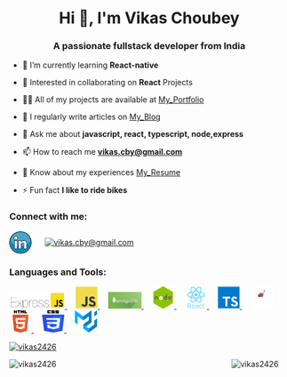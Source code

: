 <h1 align="center">Hi 👋, I'm Vikas Choubey</h1>
<h3 align="center">A passionate fullstack developer from India</h3>

- 🌱 I’m currently learning **React-native**

- 👯 Interested in collaborating on **React** Projects

- 👨‍💻 All of my projects are available at [My_Portfolio](https://vikasresume.netlify.app/)

- 📝 I regularly write articles on [My_Blog](https://vikasjs-blog.netlify.app/)

- 💬 Ask me about **javascript, react, typescript, node,express**

- 📫 How to reach me **vikas.cby@gmail.com**

- 📄 Know about my experiences [My_Resume](https://drive.google.com/drive/u/0/folders/1Ggc0pMxOcTP6z8YJ-dmKWGdQ7IHNubuJ)

- ⚡ Fun fact **I like to ride bikes**

<h3 align="left">Connect with me:</h3>
<p align="left">
<a href="https://linkedin.com/in/vikas-choubey" target="blank" style="margin-right: 20px"><img align="center" src="assests/linkedin.png" alt="vikas-choubey" height="40" width="40" /></a>
<a href="mailto:vikas.cby@gmail.com" target="blank" style="margin-right: 20px"><img align="center" src="assests/gmail.ico" alt="vikas.cby@gmail.com" height="40" width="40" /></a>
</p>

<h3 align="left">Languages and Tools:</h3>
<p align="left"> <a href="https://expressjs.com" target="_blank"style="margin-right: 15px" > <img src="assests/express.png" alt="express" width="100" height="30"/> </a> <a href="https://developer.mozilla.org/en-US/docs/Web/JavaScript" target="_blank"style="margin-right: 15px"> <img src="https://raw.githubusercontent.com/devicons/devicon/master/icons/javascript/javascript-original.svg" alt="javascript" width="40" height="40"/> </a> <a href="https://www.mongodb.com/" target="_blank"style="margin-right: 15px"> <img src="assests/mongo.jpeg" alt="mongodb" width="60" height="30"/> </a> <a href="https://nodejs.org" target="_blank"style="margin-right: 15px"> <img src="assests/node.png" alt="nodejs" width="40" height="40"/> </a> <a href="https://reactjs.org/" target="_blank"style="margin-right: 15px"> <img src="https://raw.githubusercontent.com/devicons/devicon/master/icons/react/react-original-wordmark.svg" alt="react" width="40" height="40"/> </a> <a href="https://www.typescriptlang.org/" target="_blank" style="margin-right: 15px"> <img src="https://raw.githubusercontent.com/devicons/devicon/master/icons/typescript/typescript-original.svg" alt="typescript" width="40" height="40"/> </a> <a href="https://styled-components.com/" target="_blank" style="margin-right: 15px"> <img src="assests/styled.png" alt="styled-components" width="40" height="40"/> </a> <a href="https://developer.mozilla.org/en-US/docs/Web/HTML" target="_blank" style="margin-right: 15px"> <img src="assests/html.png" alt="HTML" width="40" height="40"/> </a><a href="https://developer.mozilla.org/en-US/docs/Web/CSS" target="_blank" style="margin-right: 15px"> <img src="assests/css.png" alt="CSS" width="40" height="40"/> </a><a href="https://material-ui.com/" target="_blank" style="margin-right: 15px"> <img src="assests/mui.png" alt="MaterialUI" width="40" height="40"/> </a></p>

<p align="left"> <a href="https://github.com/ryo-ma/github-profile-trophy"><img src="https://github-profile-trophy.vercel.app/?username=vikas2426" alt="vikas2426" /></a> </p>

<p><img align="left" src="https://github-readme-stats.vercel.app/api/top-langs/?username=vikas2426&show_icons=true&hide_border=false&theme=dracula&layout=compact&langs_count=4" alt="vikas2426" height="200em" width="400em"/></p>

<p><img src="https://github-readme-stats.vercel.app/api?username=vikas2426&show_icons=true&hide_border=false&theme=dracula" alt="vikas2426" height="200em" width="400em"/></p>

